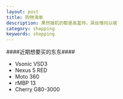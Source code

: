 ```yaml
---
layout: post
title: 购物清单
description: 果然搞机的都是高富帅，屌丝情何以堪
category: shopping
keywords: shopping 
---
```


####近期想要买的东东####


* Vsonic VSD3
* Nexus 5 RED
* Moto 360 
* rMBP 13
* Cherry G80-3000
